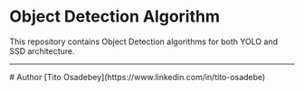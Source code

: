 # Object Detection Algorithm
<p>
This repository contains Object Detection algorithms for both YOLO and SSD architecture.
</p>
<hr>
# Author
[Tito Osadebey](https://www.linkedin.com/in/tito-osadebe)
